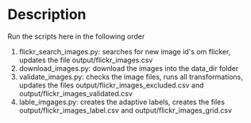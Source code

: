 # Description
Run the scripts here in the following order
1) flickr_search_images.py: searches for new image id's om flicker, updates the file output/flickr_images.csv
2) download_images.py: download the images into the data_dir folder
3) validate_images.py: checks the image files, runs all transformations, updates the files output/flickr_images_excluded.csv and output/flickr_images_validated.csv
4) lable_imgages.py: creates the adaptive labels, creates the files output/flickr_images_label.csv and output/flickr_images_grid.csv